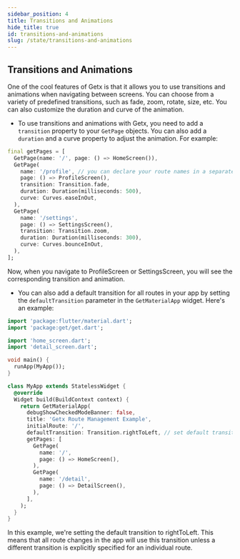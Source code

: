 ```yaml
---
sidebar_position: 4
title: Transitions and Animations
hide_title: true
id: transitions-and-animations
slug: /state/transitions-and-animations
---
```


## Transitions and Animations

One of the cool features of Getx is that it allows you to use transitions and animations when navigating between screens. You can choose from a variety of predefined transitions, such as fade, zoom, rotate, size, etc. You can also customize the duration and curve of the animation.

- To use transitions and animations with Getx, you need to add a `transition` property to your `GetPage` objects. You can also add a `duration` and a curve property to adjust the animation. For example:

```dart
final getPages = [
  GetPage(name: '/', page: () => HomeScreen()),
  GetPage(
    name: '/profile', // you can declare your route names in a separate file
    page: () => ProfileScreen(),
    transition: Transition.fade,
    duration: Duration(milliseconds: 500),
    curve: Curves.easeInOut,
  ),
  GetPage(
    name: '/settings',
    page: () => SettingsScreen(),
    transition: Transition.zoom,
    duration: Duration(milliseconds: 300),
    curve: Curves.bounceInOut,
  ),
];
```

Now, when you navigate to ProfileScreen or SettingsScreen, you will see the corresponding transition and animation.

- You can also add a default transition for all routes in your app by setting the `defaultTransition` parameter in the `GetMaterialApp` widget. Here's an example:

```dart 
import 'package:flutter/material.dart';
import 'package:get/get.dart';

import 'home_screen.dart';
import 'detail_screen.dart';

void main() {
  runApp(MyApp());
}

class MyApp extends StatelessWidget {
  @override
  Widget build(BuildContext context) {
    return GetMaterialApp(
      debugShowCheckedModeBanner: false,
      title: 'Getx Route Management Example',
      initialRoute: '/',
      defaultTransition: Transition.rightToLeft, // set default transition
      getPages: [
        GetPage(
          name: '/',
          page: () => HomeScreen(),
        ),
        GetPage(
          name: '/detail',
          page: () => DetailScreen(),
        ),
      ],
    );
  }
}
```
In this example, we're setting the default transition to rightToLeft. This means that all route changes in the app will use this transition unless a different transition is explicitly specified for an individual route.